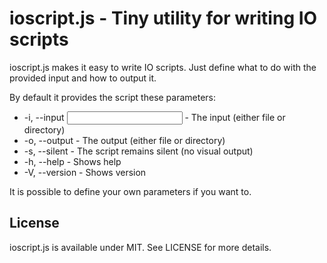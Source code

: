 # ioscript.js - Tiny utility for writing IO scripts

ioscript.js makes it easy to write IO scripts. Just define what to do with the provided input and how to output it.

By default it provides the script these parameters:

* -i, --input <input> - The input (either file or directory)
* -o, --output <output> - The output (either file or directory)
* -s, --silent - The script remains silent (no visual output)
* -h, --help - Shows help
* -V, --version - Shows version

It is possible to define your own parameters if you want to.

## License

ioscript.js is available under MIT. See LICENSE for more details.
